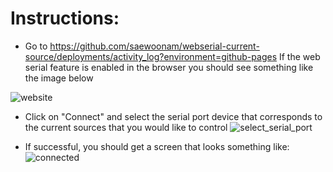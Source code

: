 # Instructions:
* Go to https://github.com/saewoonam/webserial-current-source/deployments/activity_log?environment=github-pages
If the web serial feature is enabled in the browser you should see something like the image below

![website](https://user-images.githubusercontent.com/2872116/101087607-acb33600-356f-11eb-9b31-bc77c5fd32da.png)

* Click on "Connect" and select the serial port device that corresponds to the current sources that you would like to control
![select_serial_port](https://user-images.githubusercontent.com/2872116/101087605-ac1a9f80-356f-11eb-8093-9da832bb0a02.png)

* If successful, you should get a screen that looks something like:
![connected](https://user-images.githubusercontent.com/2872116/101087601-ab820900-356f-11eb-9910-a657a3c7178f.png)
